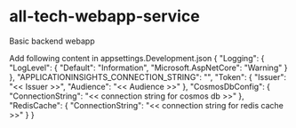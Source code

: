# all-tech-webapp-service
Basic backend webapp

Add following content in appsettings.Development.json
{
  "Logging": {
    "LogLevel": {
      "Default": "Information",
      "Microsoft.AspNetCore": "Warning"
    }
  },
  "APPLICATIONINSIGHTS_CONNECTION_STRING": "",
  "Token": {
    "Issuer": "<< Issuer >>",
    "Audience": "<< Audience >>"
  },
  "CosmosDbConfig": {
    "ConnectionString": "<< connection string for cosmos db >>"
  },
  "RedisCache": {
    "ConnectionString": "<< connection string for redis cache >>"
  }
}